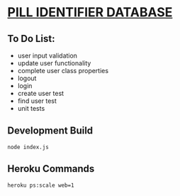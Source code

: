 [PILL IDENTIFIER DATABASE](https://whispering-beach-15540.herokuapp.com/)
===

To Do List:
---
*	user input validation
*	update user functionality
*	complete user class properties
*	logout
*	login
*	create user test
*	find user test
*	unit tests


Development Build
---
`node index.js`

Heroku Commands
---
`heroku ps:scale web=1`
